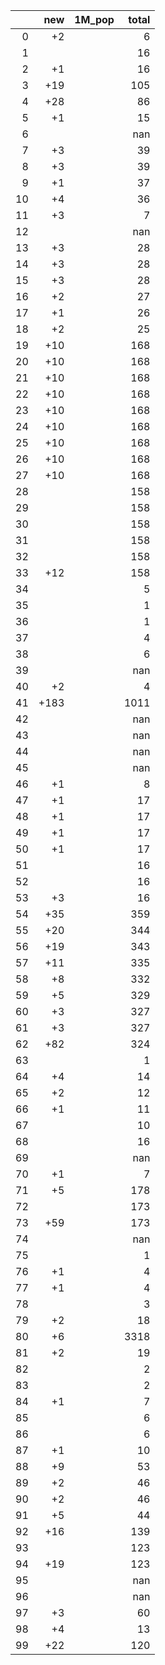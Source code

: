 |    |   new | 1M_pop   |   total |
|---:|------:|:---------|--------:|
|  0 |    +2 |          |       6 |
|  1 |       |          |      16 |
|  2 |    +1 |          |      16 |
|  3 |   +19 |          |     105 |
|  4 |   +28 |          |      86 |
|  5 |    +1 |          |      15 |
|  6 |       |          |     nan |
|  7 |    +3 |          |      39 |
|  8 |    +3 |          |      39 |
|  9 |    +1 |          |      37 |
| 10 |    +4 |          |      36 |
| 11 |    +3 |          |       7 |
| 12 |       |          |     nan |
| 13 |    +3 |          |      28 |
| 14 |    +3 |          |      28 |
| 15 |    +3 |          |      28 |
| 16 |    +2 |          |      27 |
| 17 |    +1 |          |      26 |
| 18 |    +2 |          |      25 |
| 19 |   +10 |          |     168 |
| 20 |   +10 |          |     168 |
| 21 |   +10 |          |     168 |
| 22 |   +10 |          |     168 |
| 23 |   +10 |          |     168 |
| 24 |   +10 |          |     168 |
| 25 |   +10 |          |     168 |
| 26 |   +10 |          |     168 |
| 27 |   +10 |          |     168 |
| 28 |       |          |     158 |
| 29 |       |          |     158 |
| 30 |       |          |     158 |
| 31 |       |          |     158 |
| 32 |       |          |     158 |
| 33 |   +12 |          |     158 |
| 34 |       |          |       5 |
| 35 |       |          |       1 |
| 36 |       |          |       1 |
| 37 |       |          |       4 |
| 38 |       |          |       6 |
| 39 |       |          |     nan |
| 40 |    +2 |          |       4 |
| 41 |  +183 |          |    1011 |
| 42 |       |          |     nan |
| 43 |       |          |     nan |
| 44 |       |          |     nan |
| 45 |       |          |     nan |
| 46 |    +1 |          |       8 |
| 47 |    +1 |          |      17 |
| 48 |    +1 |          |      17 |
| 49 |    +1 |          |      17 |
| 50 |    +1 |          |      17 |
| 51 |       |          |      16 |
| 52 |       |          |      16 |
| 53 |    +3 |          |      16 |
| 54 |   +35 |          |     359 |
| 55 |   +20 |          |     344 |
| 56 |   +19 |          |     343 |
| 57 |   +11 |          |     335 |
| 58 |    +8 |          |     332 |
| 59 |    +5 |          |     329 |
| 60 |    +3 |          |     327 |
| 61 |    +3 |          |     327 |
| 62 |   +82 |          |     324 |
| 63 |       |          |       1 |
| 64 |    +4 |          |      14 |
| 65 |    +2 |          |      12 |
| 66 |    +1 |          |      11 |
| 67 |       |          |      10 |
| 68 |       |          |      16 |
| 69 |       |          |     nan |
| 70 |    +1 |          |       7 |
| 71 |    +5 |          |     178 |
| 72 |       |          |     173 |
| 73 |   +59 |          |     173 |
| 74 |       |          |     nan |
| 75 |       |          |       1 |
| 76 |    +1 |          |       4 |
| 77 |    +1 |          |       4 |
| 78 |       |          |       3 |
| 79 |    +2 |          |      18 |
| 80 |    +6 |          |    3318 |
| 81 |    +2 |          |      19 |
| 82 |       |          |       2 |
| 83 |       |          |       2 |
| 84 |    +1 |          |       7 |
| 85 |       |          |       6 |
| 86 |       |          |       6 |
| 87 |    +1 |          |      10 |
| 88 |    +9 |          |      53 |
| 89 |    +2 |          |      46 |
| 90 |    +2 |          |      46 |
| 91 |    +5 |          |      44 |
| 92 |   +16 |          |     139 |
| 93 |       |          |     123 |
| 94 |   +19 |          |     123 |
| 95 |       |          |     nan |
| 96 |       |          |     nan |
| 97 |    +3 |          |      60 |
| 98 |    +4 |          |      13 |
| 99 |   +22 |          |     120 |